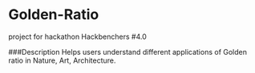 # Golden-Ratio
project for hackathon Hackbenchers #4.0

###Description
Helps users understand different applications of Golden ratio in Nature, Art, Architecture.
